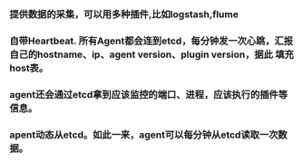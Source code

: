 ### 提供数据的采集，可以用多种插件,比如logstash,flume
### 自带Heartbeat. 所有Agent都会连到etcd，每分钟发一次心跳，汇报自己的hostname、ip、agent version、plugin version，据此 填充host表。
### agent还会通过etcd拿到应该监控的端口、进程，应该执行的插件等信息。
### apent动态从etcd。如此一来，agent可以每分钟从etcd读取一次数据。
